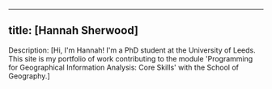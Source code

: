 
---
title: [Hannah Sherwood] 
---

Description: [Hi, I'm Hannah! I'm a PhD student at the University of Leeds. This site is my portfolio of work contributing to the module 'Programming for Geographical Information Analysis: Core Skills' with the School of Geography.]


